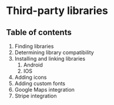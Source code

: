 # Third-party libraries

## Table of contents

1. Finding libraries
1. Determining library compatibility
1. Installing and linking libraries
   1. Android
   1. IOS
1. Adding icons
1. Adding custom fonts
1. Google Maps integration
1. Stripe integration
